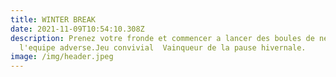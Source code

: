 ```yaml
---
title: WINTER BREAK
date: 2021-11-09T10:54:10.308Z
description: Prenez votre fronde et commencer a lancer des boules de neiges sur
  l'equipe adverse.Jeu convivial  Vainqueur de la pause hivernale.
image: /img/header.jpeg
---
```

